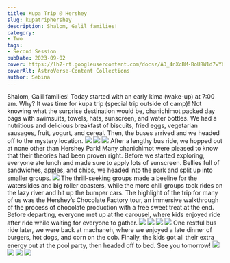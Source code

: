 ```yaml
---
title: Kupa Trip @ Hershey
slug: kupatriphershey
description: Shalom, Galil families!
category:
- Two
tags:
- Second Session
pubDate: 2023-09-02
cover: https://lh7-rt.googleusercontent.com/docsz/AD_4nXcBM-BoUBW1d7wYXiTI47fIGnqg2PepiS8F_KvcI3G-Eyjyzq0fuhDexvCL5C0nM7ySIA8BbjWzeMqxs1p-OuiKfsHHAjbKTexn2-F7Vit-c2iFLh20mtvbY6UmH1BSIGXR7sbnPKcEIlQMbYim8sevmJk?key=5VqoAb5hqRaGWMQHSKrWSQ
coverAlt: AstroVerse-Content Collections
author: Sebina
---
```

Shalom, Galil families!
Today started with an early kima (wake-up) at 7:00 am. Why? It was time for kupa trip (special trip outside of camp)! Not knowing what the surprise destination would be, chanichimot packed day bags with swimsuits, towels, hats, sunscreen, and water bottles. We had a nutritious and delicious breakfast of biscuits, fried eggs, vegetarian sausages, fruit, yogurt, and cereal. Then, the buses arrived and we headed off to the mystery location.
<img src="https://lh7-rt.googleusercontent.com/docsz/AD_4nXcBM-BoUBW1d7wYXiTI47fIGnqg2PepiS8F_KvcI3G-Eyjyzq0fuhDexvCL5C0nM7ySIA8BbjWzeMqxs1p-OuiKfsHHAjbKTexn2-F7Vit-c2iFLh20mtvbY6UmH1BSIGXR7sbnPKcEIlQMbYim8sevmJk?key=5VqoAb5hqRaGWMQHSKrWSQ"/>
<img src="https://lh7-rt.googleusercontent.com/docsz/AD_4nXc0Bx0Gy_5RbPABctwfuiLGGLCxR0qcZMr8g6WO_u7yXSAELpgN2QtgsojnINv3IVjhaYBCmlzPWEJM6sk2ZqDvsvDzRCylgmcJuQK5NP1pJxTG4eNAuE0jmbu-3I02c3OlXHXLPDjM0ZecnWxgusuMev0?key=5VqoAb5hqRaGWMQHSKrWSQ"/>
<img src="https://lh7-rt.googleusercontent.com/docsz/AD_4nXfUGexY1W3-OiDnkPESy7VeVBan0UaSS3CgQDnD5s1AbdZrZBf6enViccT3_fESTReGRks8A3rJ6I2jKAKDGpehhsUxvr76GmibTGqgOn9GwLJea5wmj1nEUVjoVZp3NPLQonGDUmsvvWUfLQTZhqbpFAYk?key=5VqoAb5hqRaGWMQHSKrWSQ"/>
After a lengthy bus ride, we hopped out at none other than Hershey Park! Many chanichimot were pleased to know that their theories had been proven right. Before we started exploring, everyone ate lunch and made sure to apply lots of sunscreen. Bellies full of sandwiches, apples, and chips, we headed into the park and split up into smaller groups.
<img src="https://lh7-rt.googleusercontent.com/docsz/AD_4nXf9brt7u2bvKkUv4wLrtTMnURgLXKXo_xg3USSPqzkFbZb6iniE7J2DZdJAZIfq4mbM0EEdXzKKhj8iaN-nCfBaxA82fbPr353fMRTlHzK6JZLF2qrj-2S9kg07iIcaoPT69zpJZozrPT32kQzrymgcoyYt?key=5VqoAb5hqRaGWMQHSKrWSQ"/>
The thrill-seeking groups made a beeline for the waterslides and big roller coasters, while the more chill groups took rides on the lazy river and hit up the bumper cars. The highlight of the trip for many of us was the Hershey’s Chocolate Factory tour, an immersive walkthrough of the process of chocolate production with a free sweet treat at the end. Before departing, everyone met up at the carousel, where kids enjoyed ride after ride while waiting for everyone to gather.
<img src="https://lh7-rt.googleusercontent.com/docsz/AD_4nXd0aNzwmDMnI_viKsiHpqh_wXufw99MAeo831waKDIjWIA8tKuDlf6Cy9AK8j1RoV8mTBGArH_d-7pjc9BHVuFBFh0RTlElHN_EXn7nIuaPSHghXXRH5R9tUAbGWTWgBojuYOtcrDXgd3joQzKT7CYvlgQ?key=5VqoAb5hqRaGWMQHSKrWSQ"/>
<img src="https://lh7-rt.googleusercontent.com/docsz/AD_4nXfckj7ltYFXnvYxjIYE-hx_xg7gEFAHFASsXE9WCNy4ObYALT-oIbTX2Ns-uv8QoNBltIrearbprZd6DgePFeLMzWUvPFVczYlEel5iMUWSAJjMY2DEg2OyfLQRn9TSpqgTJaiF5E8NF4FIPXld5206KJWq?key=5VqoAb5hqRaGWMQHSKrWSQ"/>
<img src="https://lh7-rt.googleusercontent.com/docsz/AD_4nXdXT7tF-N4vh7QpZsZ3gcaa2NJ752mDQhI_faFaxcvD1GHy6zwgBtKOQzOrI1Jw-aeFZCsvzKRYEMCa8rM0dh4AQitEtNxg03ng0W0c162XMcjDpBlt9rKvT-82p1Dg-VnUsJFTUkjXUxTIEtIATBuONnaN?key=5VqoAb5hqRaGWMQHSKrWSQ"/>
<img src="https://lh7-rt.googleusercontent.com/docsz/AD_4nXdIoNyhPqediTuHNrjo3WLU-c4w24m78i4vlRm22L4iTR2hLIpNGiUVws4YPNGB_ExT64RVvwxKmsfsGOUxrrthCXoHgmnWlH_f8Sj9oRSVO3DT6bFLhr7bhsPV1XgGOqM9OM-iwx9jCuR2GtWWqI6cULpn?key=5VqoAb5hqRaGWMQHSKrWSQ"/>
One restful bus ride later, we were back at machaneh, where we enjoyed a late dinner of burgers, hot dogs, and corn on the cob. Finally, the kids got all their extra energy out at the pool party, then headed off to bed. See you tomorrow!
<img src="https://lh7-rt.googleusercontent.com/docsz/AD_4nXdBEFfjUDhkLDfmQfYa0K2aUd0O9BxIiLOb7wMC7leVPvEuolfKHGBRkSm1lt2B7oqyx_vV073tvgHERg5OamlORkAvXjVAaYv5urMkQ1SC8-7KNEs6sVQ0sdCp30pzOmF9QPNFBf4WkgtjoYY4LLrehhLI?key=5VqoAb5hqRaGWMQHSKrWSQ"/>
<img src="https://lh7-rt.googleusercontent.com/docsz/AD_4nXdjhC2xpOxNt6dRGnGrgNPaL6v3mfasmRH7j3QzozVAyFIoqPIcQ324YzE7RPYGX71jgN3e9Z-QvKGGWUSGZ4-2Q65utRfsE_lpRrIK07_otU3jA4HDe1vvIsKiBHA6yb-J4tmRRLBas-ivoC-KPaNqX7Hi?key=5VqoAb5hqRaGWMQHSKrWSQ"/>
<img src="https://lh7-rt.googleusercontent.com/docsz/AD_4nXe2zniO_xoST5rxmuV8YP_B_uJ1wZ10jAj_2se5RxtGIVgSXc4kDThNhfTRvBJIuvwkkQsz4zUAySXZ8Z0Zj3c4NOX9X3CoDye9vI4D4f4DmSQWi8ot0E6__01tDVQkKGqMWMLf1ZLlCicfVPKxQlopILYw?key=5VqoAb5hqRaGWMQHSKrWSQ"/>
<img src="https://lh7-rt.googleusercontent.com/docsz/AD_4nXebujYdS98-V7n4bjhYTHNdk-_9mA9NsRc1nF_6m8ESL6pshqleH898po5LOIlpzg43Ns5w98cipQ55hlzBPj0QOBW8ygtEFssiGjRrnT6pEmzuR7bhqeR1QD6Oo9-SeETR7loWgGpHtKYl1Jqc4lpf2iba?key=5VqoAb5hqRaGWMQHSKrWSQ"/>


